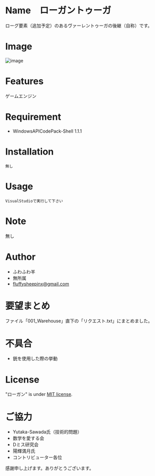 # Name　ローガントゥーガ
  
  ローグ要素（追加予定）のあるヴァーレントゥーガの後継（自称）です。
  
# Image
 
 ![image](https://github.com/fluffySheepInX/WPF_Successor_001_to_Vahren/blob/master003/WPF_Successor_001_to_Vahren/001_Warehouse/001_DefaultGame/001_SystemImage/image_game.PNG)
 
# Features
 
 ゲームエンジン
 
# Requirement
  
* WindowsAPICodePack-Shell 1.1.1
 
# Installation
  
```
無し
```
 
# Usage
 
```
VisualStudioで実行して下さい
```
 
# Note
 
 無し
 
# Author
 
* ふわふわ羊
* 無所属
* fluffysheepinx@gmail.com

 
# 要望まとめ
 
 ファイル「001_Warehouse」直下の「リクエスト.txt」にまとめました。
 
# 不具合

* 銃を使用した際の挙動

# License 
"ローガン" is under [MIT license](https://en.wikipedia.org/wiki/MIT_License).

# ご協力
* Yutaka-Sawada氏（技術的問題）
* 数学を愛する会
* Dミス研究会
* 陽輝満月氏
* コントリビューター各位

感謝申し上げます。ありがとうございます。
